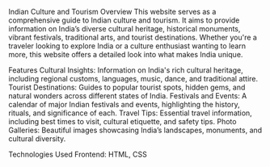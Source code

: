 Indian Culture and Tourism
Overview
This website serves as a comprehensive guide to Indian culture and tourism. It aims to provide information on India’s diverse cultural heritage, historical monuments, vibrant festivals, traditional arts, and tourist destinations.
Whether you're a traveler looking to explore India or a culture enthusiast wanting to learn more, this website offers a detailed look into what makes India unique.

Features
Cultural Insights: Information on India's rich cultural heritage, including regional customs, languages, music, dance, and traditional attire.
Tourist Destinations: Guides to popular tourist spots, hidden gems, and natural wonders across different states of India.
Festivals and Events: A calendar of major Indian festivals and events, highlighting the history, rituals, and significance of each.
Travel Tips: Essential travel information, including best times to visit, cultural etiquette, and safety tips.
Photo Galleries: Beautiful images showcasing India’s landscapes, monuments, and cultural diversity.

Technologies Used
Frontend: HTML, CSS
